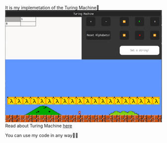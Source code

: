 It is my implemetation of the Turing Machine🚀
![img.png](assets/img.png)
Read about Turing Machine [here](https://en.wikipedia.org/wiki/Turing_machine)

You can use my code in any way🧑‍💻
